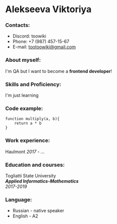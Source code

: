 # Alekseeva Viktoriya

### Contacts:
 * Discord: toowiki
 * Phone: +7 (987) 457-15-67
 * E-mail: tootoowiki@gmail.com

### About myself:
I'm QA but I want to become a __frontend developer__!

### Skills and Proficiency:
I'm just learning

### Code example:
```
function multiply(a, b){
    return a * b
}
```

### Work experience:
Haulmont 
_2017 - ..._

### Education and courses:
Togliatti State University\
___Applied Informatics-Mathematics___\
_2017-2019_

### Language:
* Russian - native speaker
* English - A2